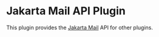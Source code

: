 # Jakarta Mail API Plugin

This plugin provides the [Jakarta Mail](https://github.com/eclipse-ee4j/mail) API for other plugins.
